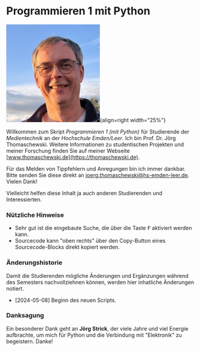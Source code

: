 # Programmieren 1 mit Python
![Jörg Thomaschewski](./assets/images/JT-Web.jpg){align=right width="25%"}

Willkommen zum Skript *Programmieren 1 (mit Python)* für Studierende der *Medientechnik* an der *Hochschule Emden/Leer*. Ich bin Prof. Dr. Jörg Thomaschewski. Weitere Informationen zu studentischen Projekten und meiner Forschung finden Sie auf meiner Webseite [www.thomaschewski.de](https://thomaschewski.de).

Für das Melden von Tippfehlern und Anregungen bin ich immer dankbar. Bitte senden Sie diese direkt an joerg.thomaschewski@hs-emden-leer.de. Vielen Dank!

Vielleicht helfen diese Inhalt ja auch anderen Studierenden und Interessierten.

### Nützliche Hinweise
- Sehr gut ist die eingebaute Suche, die über die Taste <kbd>F</kbd> aktiviert werden kann.
- Sourcecode kann "oben rechts" über den Copy-Button eines Sourcecode-Blocks direkt kopiert werden.

### Änderungshistorie
Damit die Studierenden mögliche Änderungen und Ergänzungen während des Semesters nachvollziehnen können, werden hier inhatliche Änderungen notiert. 

- [2024-05-08] Beginn des neuen Scripts. 


### Danksagung
Ein besonderer Dank geht an **Jörg Strick**, der viele Jahre und viel Energie aufbrachte, um mich für Python und die Verbindung mit "Elektronik" zu begeistern. Danke! 
